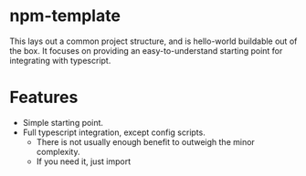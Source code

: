 # npm-template

This lays out a common project structure, and is hello-world buildable out of the box.
It focuses on providing an easy-to-understand starting point for integrating
with typescript.

# Features
* Simple starting point.
* Full typescript integration, except config scripts.
  * There is not usually enough benefit to outweigh the minor complexity.
  * If you need it, just import
